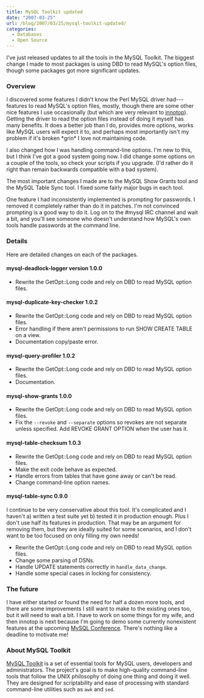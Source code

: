 ```yaml
---
title: MySQL Toolkit updated
date: "2007-03-25"
url: /blog/2007/03/25/mysql-toolkit-updated/
categories:
  - Databases
  - Open Source
---
```


I've just released updates to all the tools in the MySQL Toolkit. The biggest change I made to most packages is using DBD to read MySQL's option files, though some packages got more significant updates.

### Overview

I discovered some features I didn't know the Perl MySQL driver had---features to read MySQL's option files, mostly, though there are some other nice features I use occasionally (but which are very relevant to [innotop](http://code.google.com/p/innotop)). Getting the driver to read the option files instead of doing it myself has many benefits. It does a better job than I do, provides more options, works like MySQL users will expect it to, and perhaps most importantly isn't my problem if it's broken \*grin\* I love not maintaining code.

I also changed how I was handling command-line options. I'm new to this, but I think I've got a good system going now. I did change some options on a couple of the tools, so check your scripts if you upgrade. (I'd rather do it right than remain backwards compatible with a bad system).

The most important changes I made are to the MySQL Show Grants tool and the MySQL Table Sync tool. I fixed some fairly major bugs in each tool.

One feature I had inconsistently implemented is prompting for passwords. I removed it completely rather than do it in patches. I'm not convinced prompting is a good way to do it. Log on to the #mysql IRC channel and wait a bit, and you'll see someone who doesn't understand how MySQL's own tools handle passwords at the command line.

### Details

Here are detailed changes on each of the packages.

#### mysql-deadlock-logger version 1.0.0 

*   Rewrite the GetOpt::Long code and rely on DBD to read MySQL option files.

#### mysql-duplicate-key-checker 1.0.2

*   Rewrite the GetOpt::Long code and rely on DBD to read MySQL option files. 
*   Error handling if there aren't permissions to run SHOW CREATE TABLE on a view.
*   Documentation copy/paste error.

#### mysql-query-profiler 1.0.2

*   Rewrite the GetOpt::Long code and rely on DBD to read MySQL option files.
*   Documentation.

#### mysql-show-grants 1.0.0

*   Rewrite the GetOpt::Long code and rely on DBD to read MySQL option files.
*   Fix the `--revoke` and `--separate` options so revokes are not separate unless specified. Add REVOKE GRANT OPTION when the user has it.

#### mysql-table-checksum 1.0.3

*   Rewrite the GetOpt::Long code and rely on DBD to read MySQL option files.
*   Make the exit code behave as expected.
*   Handle errors from tables that have gone away or can't be read.
*   Change command-line option names.

#### mysql-table-sync 0.9.0

I continue to be very conservative about this tool. It's complicated and I haven't a) written a test suite yet b) tested it in production enough. Plus I don't use half its features in production. That may be an argument for removing them, but they are ideally suited for some scenarios, and I don't want to be too focused on only filling my own needs!

*   Rewrite the GetOpt::Long code and rely on DBD to read MySQL option files.
*   Change some parsing of DSNs.
*   Handle UPDATE statements correctly in `handle_data_change`.
*   Handle some special cases in locking for consistency.

### The future

I have either started or found the need for half a dozen more tools, and there are some improvements I still want to make to the existing ones too, but it will need to wait a bit. I have to work on some things for my wife, and then innotop is next because I'm going to demo some currently nonexistent features at the upcoming [MySQL Conference](http://www.mysqlconf.com). There's nothing like a deadline to motivate me!

### About MySQL Toolkit

[MySQL Toolkit](http://code.google.com/p/maatkit) is a set of essential tools for MySQL users, developers and administrators. The project's goal is to make high-quality command-line tools that follow the UNIX philosophy of doing one thing and doing it well. They are designed for scriptability and ease of processing with standard command-line utilities such as `awk` and `sed`.


